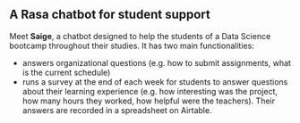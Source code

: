 ## A Rasa chatbot for student support

Meet **Saige**, a chatbot designed to help the students of a Data Science bootcamp throughout their studies.
It has two main functionalities:
- answers organizational questions (e.g. how to submit assignments, what is the current schedule)
- runs a survey at the end of each week for students to answer questions about their learning experience (e.g. how interesting was the project, how many hours they worked, how helpful were the teachers). Their answers are recorded in a spreadsheet on Airtable.
